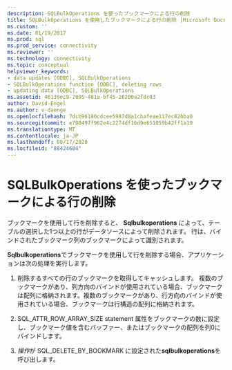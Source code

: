 ```yaml
---
description: SQLBulkOperations を使ったブックマークによる行の削除
title: SQLBulkOperations を使用したブックマークによる行の削除 |Microsoft Docs
ms.custom: ''
ms.date: 01/19/2017
ms.prod: sql
ms.prod_service: connectivity
ms.reviewer: ''
ms.technology: connectivity
ms.topic: conceptual
helpviewer_keywords:
- data updates [ODBC], SQLBulkOperations
- SQLBulkOperations function [ODBC], deleting rows
- updating data [ODBC], SQLBulkOperations
ms.assetid: 46139ec9-7095-481a-bf45-20200a2fdc03
author: David-Engel
ms.author: v-daenge
ms.openlocfilehash: 7dcb96180cdcee5987d8a1cbafeae117ec82bba0
ms.sourcegitcommit: e700497f962e4c2274df16d9e651059b42ff1a10
ms.translationtype: MT
ms.contentlocale: ja-JP
ms.lasthandoff: 08/17/2020
ms.locfileid: "88424684"
---
```

# <a name="deleting-rows-by-bookmark-with-sqlbulkoperations"></a>SQLBulkOperations を使ったブックマークによる行の削除
ブックマークを使用して行を削除すると、 **Sqlbulkoperations** によって、テーブルの選択した1つ以上の行がデータソースによって削除されます。 行は、バインドされたブックマーク列のブックマークによって識別されます。  
  
 **Sqlbulkoperations**でブックマークを使用して行を削除する場合、アプリケーションは次の処理を実行します。  
  
1.  削除するすべての行のブックマークを取得してキャッシュします。 複数のブックマークがあり、列方向のバインドが使用されている場合、ブックマークは配列に格納されます。複数のブックマークがあり、行方向のバインドが使用されている場合、ブックマークは行構造の配列に格納されます。  
  
2.  SQL_ATTR_ROW_ARRAY_SIZE statement 属性をブックマークの数に設定し、ブックマーク値を含むバッファー、またはブックマークの配列を列0にバインドします。  
  
3.  *操作*が SQL_DELETE_BY_BOOKMARK に設定された**sqlbulkoperations**を呼び出します。

